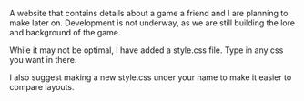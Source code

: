 A website that contains details about a game a friend and I are planning to make later on. Development is not underway, as we are still building the lore and background of the game.

While it may not be optimal, I have added a style.css file. Type in any css you want in there.

I also suggest making a new style.css under your name to make it easier to compare layouts.
